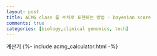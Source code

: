 ```yaml
---
layout: post
title: ACMG class 를 수치로 표현하는 방법 - bayesian score
comments: true
categories: [biology,clinical genomics, tech]
---
```


계산기
{%- include acmg_calculator.html -%}
